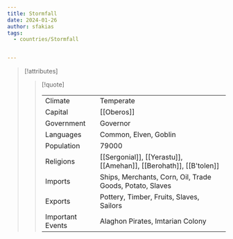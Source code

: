 ```yaml
---
title: Stormfall
date: 2024-01-26
author: sfakias
tags:
  - countries/Stormfall


---
```

> [!attributes]
> 
> > [!quote]
> >
> > | | |
> > | --- | --- |
> > | Climate | Temperate |
> > | Capital | [[Oberos]] |
> > | Government | Governor |
> > | Languages | Common, Elven, Goblin |
> > | Population | 79000 |
> > | Religions | [[Sergonial]], [[Yerastu]], [[Amehan]], [[Berohath]], [[B'tolen]] |
> > | Imports | Ships, Merchants, Corn, Oil, Trade Goods, Potato, Slaves |
> > | Exports | Pottery, Timber, Fruits, Slaves, Sailors |
> > | Important Events | Alaghon Pirates, Imtarian Colony |

